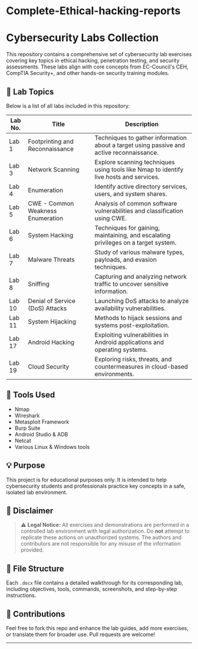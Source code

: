 # Complete-Ethical-hacking-reports

# Cybersecurity Labs Collection

This repository contains a comprehensive set of cybersecurity lab exercises covering key topics in ethical hacking, penetration testing, and security assessments. These labs align with core concepts from EC-Council's CEH, CompTIA Security+, and other hands-on security training modules.

## 📁 Lab Topics

Below is a list of all labs included in this repository:

| Lab No. | Title                            | Description |
|--------|----------------------------------|-------------|
| Lab 1  | Footprinting and Reconnaissance  | Techniques to gather information about a target using passive and active reconnaissance. |
| Lab 3  | Network Scanning                  | Explore scanning techniques using tools like Nmap to identify live hosts and services. |
| Lab 4  | Enumeration                       | Identify active directory services, users, and system shares. |
| Lab 5  | CWE - Common Weakness Enumeration | Analysis of common software vulnerabilities and classification using CWE. |
| Lab 6  | System Hacking                    | Techniques for gaining, maintaining, and escalating privileges on a target system. |
| Lab 7  | Malware Threats                   | Study of various malware types, payloads, and evasion techniques. |
| Lab 8  | Sniffing                          | Capturing and analyzing network traffic to uncover sensitive information. |
| Lab 10 | Denial of Service (DoS) Attacks   | Launching DoS attacks to analyze availability vulnerabilities. |
| Lab 11 | System Hijacking                  | Methods to hijack sessions and systems post-exploitation. |
| Lab 17 | Android Hacking                   | Exploiting vulnerabilities in Android applications and operating systems. |
| Lab 19 | Cloud Security                    | Exploring risks, threats, and countermeasures in cloud-based environments. |

## 🧰 Tools Used

- Nmap
- Wireshark
- Metasploit Framework
- Burp Suite
- Android Studio & ADB
- Netcat
- Various Linux & Windows tools

## 💡 Purpose

This project is for educational purposes only. It is intended to help cybersecurity students and professionals practice key concepts in a safe, isolated lab environment.

## 📜 Disclaimer

> ⚠️ **Legal Notice:** All exercises and demonstrations are performed in a controlled lab environment with legal authorization. Do **not** attempt to replicate these actions on unauthorized systems. The authors and contributors are not responsible for any misuse of the information provided.

## 📂 File Structure

Each `.docx` file contains a detailed walkthrough for its corresponding lab, including objectives, tools, commands, screenshots, and step-by-step instructions.

## 🙌 Contributions

Feel free to fork this repo and enhance the lab guides, add more exercises, or translate them for broader use. Pull requests are welcome!

---

